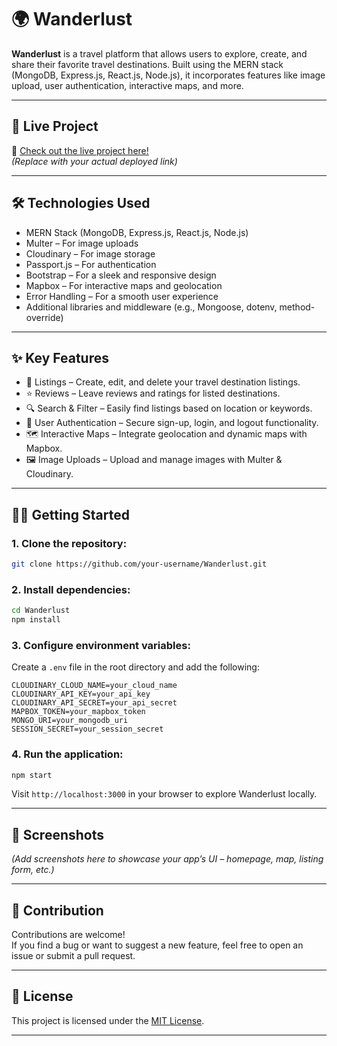 # 🌍 Wanderlust

**Wanderlust** is a travel platform that allows users to explore, create, and share their favorite travel destinations. Built using the MERN stack (MongoDB, Express.js, React.js, Node.js), it incorporates features like image upload, user authentication, interactive maps, and more.

---

## 🚀 Live Project

🔗 [Check out the live project here!](#)  
*(Replace with your actual deployed link)*

---

## 🛠️ Technologies Used

- MERN Stack (MongoDB, Express.js, React.js, Node.js)
- Multer – For image uploads
- Cloudinary – For image storage
- Passport.js – For authentication
- Bootstrap – For a sleek and responsive design
- Mapbox – For interactive maps and geolocation
- Error Handling – For a smooth user experience
- Additional libraries and middleware (e.g., Mongoose, dotenv, method-override)

---

## ✨ Key Features

- 📝 Listings – Create, edit, and delete your travel destination listings.
- ⭐ Reviews – Leave reviews and ratings for listed destinations.
- 🔍 Search & Filter – Easily find listings based on location or keywords.
- 🔐 User Authentication – Secure sign-up, login, and logout functionality.
- 🗺️ Interactive Maps – Integrate geolocation and dynamic maps with Mapbox.
- 🖼️ Image Uploads – Upload and manage images with Multer & Cloudinary.

---

## 🧑‍💻 Getting Started

### 1. Clone the repository:
```bash
git clone https://github.com/your-username/Wanderlust.git
```

### 2. Install dependencies:
```bash
cd Wanderlust
npm install
```

### 3. Configure environment variables:

Create a `.env` file in the root directory and add the following:
```env
CLOUDINARY_CLOUD_NAME=your_cloud_name
CLOUDINARY_API_KEY=your_api_key
CLOUDINARY_API_SECRET=your_api_secret
MAPBOX_TOKEN=your_mapbox_token
MONGO_URI=your_mongodb_uri
SESSION_SECRET=your_session_secret
```

### 4. Run the application:
```bash
npm start
```

Visit `http://localhost:3000` in your browser to explore Wanderlust locally.

---

## 📸 Screenshots

*(Add screenshots here to showcase your app’s UI – homepage, map, listing form, etc.)*

---

## 🤝 Contribution

Contributions are welcome!  
If you find a bug or want to suggest a new feature, feel free to open an issue or submit a pull request.

---

## 📄 License

This project is licensed under the [MIT License](LICENSE).

---
